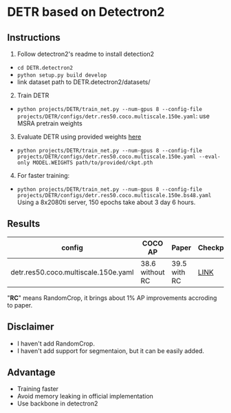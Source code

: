 # DETR based on Detectron2

## Instructions
1. Follow detectron2's readme to install detection2
  * ```cd DETR.detectron2```
  * ```python setup.py build develop```
  * link dataset path to DETR.detectron2/datasets/
2. Train DETR
  * ```python projects/DETR/train_net.py --num-gpus 8 --config-file projects/DETR/configs/detr.res50.coco.multiscale.150e.yaml```: use MSRA pretrain weights
3. Evaluate DETR using provided weights [here](https://drive.google.com/drive/folders/1QxTslMLapXcgsIu36jFJyceY04J9Hk-e?usp=sharing)
  * ```python projects/DETR/train_net.py --num-gpus 8 --config-file projects/DETR/configs/detr.res50.coco.multiscale.150e.yaml --eval-only MODEL.WEIGHTS path/to/provided/ckpt.pth```
4. For faster training:
  * ```python projects/DETR/train_net.py --num-gpus 8 --config-file projects/DETR/configs/detr.res50.coco.multiscale.150e.bs48.yaml```
  Using a 8x2080ti server, 150 epochs take about 3 day 6 hours.

## Results

| config                               | COCO AP         | Paper        | Checkpoint |
| ------------------------------------ | --------------- | ------------ | ---------- |
| detr.res50.coco.multiscale.150e.yaml | 38.6 without RC | 39.5 with RC | [LINK](https://drive.google.com/drive/folders/1QxTslMLapXcgsIu36jFJyceY04J9Hk-e?usp=sharing)

"**RC**" means RandomCrop, it brings about 1% AP improvements accroding to paper.


## Disclaimer
* I haven't add RandomCrop.
* I haven't add support for segmentaion, but it can be easily added. 

## Advantage
* Training faster
* Avoid memory leaking in official implementation
* Use backbone in detectron2
